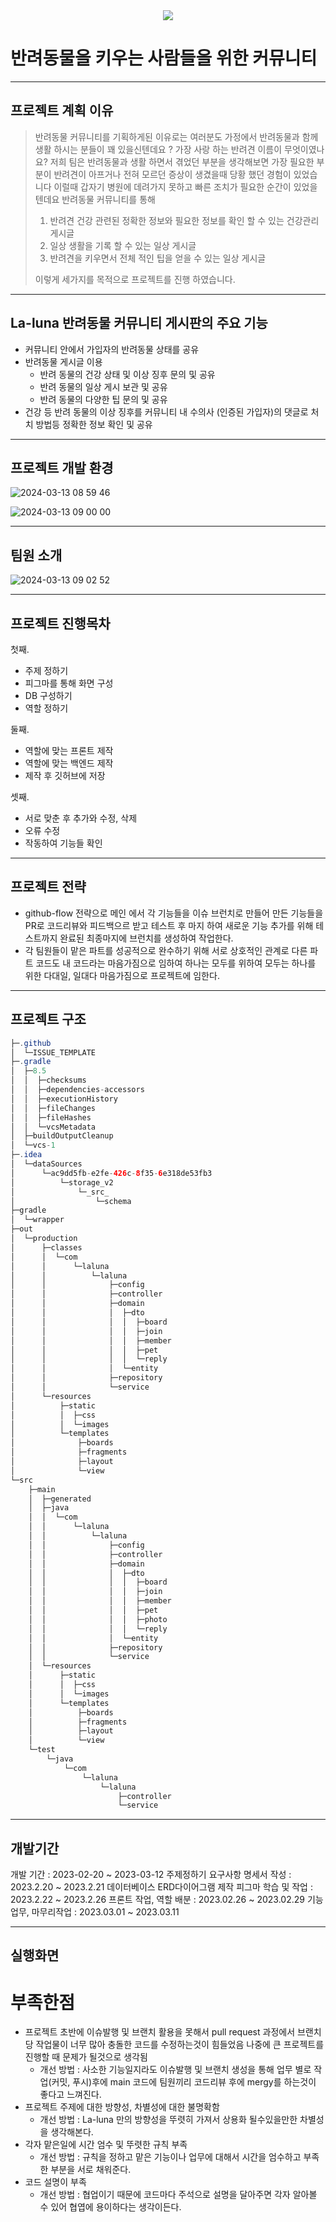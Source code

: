 <div align=center>
	<img src="https://capsule-render.vercel.app/api?type=waving&color=auto&height=200&section=header&text=La-Luna-team!&fontSize=90" />	
</div>

# 반려동물을 키우는 사람들을 위한 커뮤니티
---------------------------------------
## 프로젝트 계획 이유
> 반려동물 커뮤니티를 기획하게된 이유로는
> 여러분도 가정에서 반려동물과 함께 생활 하시는 분들이 꽤 있을신텐데요 ? 가장 사랑 하는 반려견 이름이 무엇이였나요? 
> 저희 팀은 반려동물과 생활 하면서 겪었던 부분을 생각해보면 
> 가장 필요한 부분이 반려견이 아프거나 전혀 모르던 증상이 생겼을때 당황 했던 경험이 있었습니다 
> 이럴때 갑자기 병원에 데려가지 못하고 빠른 조치가 필요한 순간이 있었을 텐데요 
> 반려동물 커뮤니티를 통해 
> 1. 반려견 건강 관련된 정확한 정보와 필요한 정보를 확인 할 수 있는 건강관리 게시글  
> 2. 일상 생활을 기록 할 수 있는 일상 게시글 
> 3. 반려견을 키우면서 전체 적인 팁을 얻을 수 있는 일상 게시글
>
> 이렇게 세가지를 목적으로 프로젝트를 진행 하였습니다. 

-------------------------------------------------

## La-luna 반려동물 커뮤니티 게시판의 주요 기능

- 커뮤니티 안에서 가입자의 반려동물 상태를 공유
- 반려동물 게시글 이용
    - 반려 동물의 건강 상태 및 이상 징후 문의 및 공유
    - 반려 동물의 일상 게시 보관 및 공유
    - 반려 동물의 다양한 팁 문의 및 공유
- 건강 등 반려 동물의 이상 징후를
커뮤니티 내 수의사 (인증된 가입자)의 댓글로
처치 방법등 정확한 정보 확인 및 공유  

 ---------------------------------------------------
 
## 프로젝트 개발 환경
![2024-03-13 08 59 46](https://github.com/La-Luna-team/La-Luna/assets/159854114/6ee91447-e486-4c34-84d5-03bd89dd963c)

![2024-03-13 09 00 00](https://github.com/La-Luna-team/La-Luna/assets/159854114/cd310f78-d2cf-45de-9567-6d74dcd562dd)

--------------------------------------------

## 팀원 소개
![2024-03-13 09 02 52](https://github.com/La-Luna-team/La-Luna/assets/159854114/a4dea237-4915-4de6-8225-83b204986083)

----------------------------------------------


## 프로젝트 진행목차

첫째.
- 주제 정하기
- 피그마를 통해 화면 구성
- DB 구성하기
- 역할 정하기

둘째.
- 역할에 맞는 프론트 제작
- 역할에 맞는 백엔드 제작
- 제작 후 깃허브에 저장

셋째.
- 서로 맞춘 후 추가와 수정, 삭제
- 오류 수정
- 작동하여 기능들 확인

-------------------------------


## 프로젝트 전략

- github-flow 전략으로 메인 에서 각 기능들을 이슈 브런치로 만들어 만든 기능들을 PR로 코드리뷰와
  피드백으르 받고 테스트 후 마지 하여 새로운 기능 추가를 위해 테스트까지 완료된 최종마지에 브런치를 생성하여 작업한다.
- 각 팀원들이 맡은 파트를 성공적으로 완수하기 위해 서로 상호적인 관계로 다른 파트 코드도 내 코드라는
  마음가짐으로 임하여 하나는 모두를 위하여 모두는 하나를 위한 다대일, 일대다 마음가짐으로 프로젝트에 임한다.
	

-----------------------------

## 프로젝트 구조
``` JAVA
├─.github
│  └─ISSUE_TEMPLATE
├─.gradle
│  ├─8.5
│  │  ├─checksums
│  │  ├─dependencies-accessors   
│  │  ├─executionHistory
│  │  ├─fileChanges
│  │  ├─fileHashes
│  │  └─vcsMetadata
│  ├─buildOutputCleanup
│  └─vcs-1
├─.idea
│  └─dataSources
│      └─ac9dd5fb-e2fe-426c-8f35-6e318de53fb3
│          └─storage_v2
│              └─_src_
│                  └─schema
├─gradle
│  └─wrapper
├─out
│  └─production
│      ├─classes
│      │  └─com
│      │      └─laluna
│      │          └─laluna
│      │              ├─config
│      │              ├─controller
│      │              ├─domain
│      │              │  ├─dto
│      │              │  │  ├─board
│      │              │  │  ├─join
│      │              │  │  ├─member
│      │              │  │  ├─pet
│      │              │  │  └─reply
│      │              │  └─entity
│      │              ├─repository
│      │              └─service
│      └─resources
│          ├─static
│          │  ├─css
│          │  └─images
│          └─templates
│              ├─boards
│              ├─fragments
│              ├─layout
│              └─view
└─src
    ├─main
    │  ├─generated
    │  ├─java
    │  │  └─com
    │  │      └─laluna
    │  │          └─laluna
    │  │              ├─config
    │  │              ├─controller
    │  │              ├─domain
    │  │              │  ├─dto
    │  │              │  │  ├─board
    │  │              │  │  ├─join
    │  │              │  │  ├─member
    │  │              │  │  ├─pet
    │  │              │  │  ├─photo
    │  │              │  │  └─reply
    │  │              │  └─entity
    │  │              ├─repository
    │  │              └─service
    │  └─resources
    │      ├─static
    │      │  ├─css
    │      │  └─images
    │      └─templates
    │          ├─boards
    │          ├─fragments
    │          ├─layout
    │          └─view
    └─test
        └─java
            └─com
                └─laluna
                    └─laluna
                        ├─controller
                        └─service

```



------------------------------------------------

## 개발기간 

개발 기간 : 2023-02-20 ~ 2023-03-12
주제정하기 요구사항 명세서 작성 : 2023.2.20 ~ 2023.2.21
데이터베이스 ERD다이어그램 제작 피그마 학습 및 작업 : 2023.2.22 ~ 2023.2.26
프론트 작업, 역할 배분 : 2023.02.26 ~ 2023.02.29
기능 업무, 마무리작업 : 2023.03.01 ~ 2023.03.11


------------------------------------------------

## 실행화면



# 부족한점


- 프로젝트 초반에 이슈발행 및 브랜치 활용을 못해서 pull request 과정에서
브랜치당 작업물이 너무 많아 충돌한 코드를 수정하는것이 힘들었음
나중에 큰 프로젝트를 진행할 때 문제가 될것으로 생각됨
    - 개선 방법 : 사소한 기능일지라도 이슈발행 및 브랜치 생성을 통해 업무 별로 작업(커밋, 푸시)후에 main 코드에
    팀원끼리 코드리뷰 후에 mergy를 하는것이 좋다고 느껴진다.
- 프로젝트 주제에 대한 방향성, 차별성에 대한 불명확함
    - 개선 방법 : La-luna 만의 방향성을 뚜렷히 가져서 상용화 될수있을만한 차별성을 생각해본다.
- 각자 맡은일에 시간 엄수 및 뚜렷한 규칙 부족
    - 개선 방법 : 규칙을 정하고 맡은 기능이나 업무에 대해서 시간을 엄수하고 부족한 부분을 서로 채워준다.
- 코드 설명이 부족
    - 개선 방법 : 협업이기 때문에 코드마다 주석으로 설명을 달아주면 각자 알아볼 수 있어 협엽에 용이하다는 생각이든다.
    
